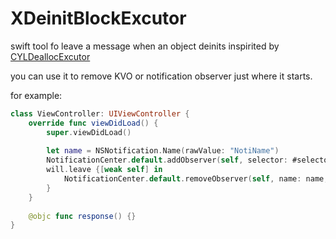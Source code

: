 # XDeinitBlockExcutor
swift tool fo leave a message when an object deinits inspirited by [CYLDeallocExcutor](https://github.com/ChenYilong/CYLDeallocBlockExecutor)

you can use it to remove KVO or notification observer just where it starts.

for example:

```Swift
class ViewController: UIViewController {
    override func viewDidLoad() {
        super.viewDidLoad()
        
        let name = NSNotification.Name(rawValue: "NotiName")
        NotificationCenter.default.addObserver(self, selector: #selector(ViewController.response), name: name, object: nil)
        will.leave {[weak self] in
            NotificationCenter.default.removeObserver(self, name: name, object: nil)
        }
    }
    
    @objc func response() {}
}
```
